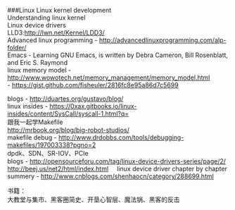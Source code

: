###Linux
Linux kernel development  
Understanding linux kernel  
Linux device drivers  
LLD3:http://lwn.net/Kernel/LDD3/  
Advanced linux programming - http://advancedlinuxprogramming.com/alp-folder/       
Emacs - Learning GNU Emacs, is written by Debra Cameron, Bill Rosenblatt, and Eric S. Raymond    
linux memory model - http://www.wowotech.net/memory_management/memory_model.html  
                   - https://gist.github.com/fisheuler/2816fc8e95a86d7c5699  

blogs - http://duartes.org/gustavo/blog/  
linux insides - https://0xax.gitbooks.io/linux-insides/content/SysCall/syscall-1.html?q=         
跟我一起学Makefile   
http://mrbook.org/blog/big-robot-studios/     
makefile debug - http://www.drdobbs.com/tools/debugging-makefiles/197003338?pgno=2      
dpdk、SDN、SR-IOV、PCIe    
blogs - http://opensourceforu.com/tag/linux-device-drivers-series/page/2/   
http://beej.us/net2/html/index.html    
linux device driver chapter by chapter summery - http://www.cnblogs.com/shenhaocn/category/288699.html      



书籍：    
大教堂与集市、黑客圈简史、开垦心智层、魔法锅、黑客的反击
